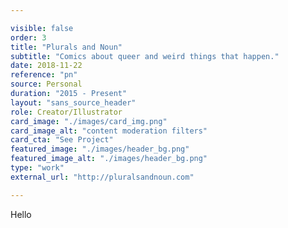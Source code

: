 ```yaml
---

visible: false
order: 3
title: "Plurals and Noun"
subtitle: "Comics about queer and weird things that happen."
date: 2018-11-22
reference: "pn"
source: Personal
duration: "2015 - Present"
layout: "sans_source_header"
role: Creator/Illustrator
card_image: "./images/card_img.png"
card_image_alt: "content moderation filters"
card_cta: "See Project"
featured_image: "./images/header_bg.png"
featured_image_alt: "./images/header_bg.png"
type: "work"
external_url: "http://pluralsandnoun.com"

---
```


Hello
